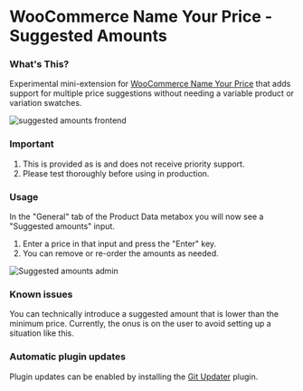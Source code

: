 # WooCommerce Name Your Price - Suggested Amounts

### What's This?

Experimental mini-extension for [WooCommerce Name Your Price](https://woocommerce.com/products/name-your-price/) that adds support for multiple price suggestions without needing a variable product or variation swatches.

![suggested amounts frontend](https://user-images.githubusercontent.com/507025/136436156-c5677090-066c-4a3b-85e5-0c0829d0522d.gif)

### Important

1. This is provided as is and does not receive priority support.
2. Please test thoroughly before using in production.

### Usage

In the "General" tab of the Product Data metabox you will now see a "Suggested amounts" input.

1. Enter a price in that input and press the "Enter" key.
2. You can remove or re-order the amounts as needed.

![Suggested amounts admin](https://user-images.githubusercontent.com/507025/139334711-0fcfd607-b317-4691-b49b-f7269250326b.gif)

### Known issues

You can technically introduce a suggested amount that is lower than the minimum price. Currently, the onus is on the user to avoid setting up a situation like this.

### Automatic plugin updates

Plugin updates can be enabled by installing the [Git Updater](https://git-updater.com/) plugin.
